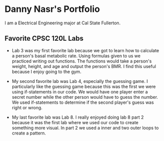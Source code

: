 # Danny Nasr's Portfolio

I am a Electrical Engineering major at Cal State Fullerton.

## Favorite CPSC 120L Labs

* Lab 3 was my first favorite lab because we got to learn how to calculate a person's basal metabolic rate. Using formulas given to us we practiced writing out functions. The functions would take a person's weight, height, and age and output the person's BMR. I find this 
  useful because I enjoy going to the gym.


* My second favorite lab was Lab 4, especially the guessing game. I particularly like the guessing game because this was the first we were using if-statements in our code. We would have one player enter a secret number while the other person would have to guess the 
  number. We used if-statements to determine if the second player's guess was right or wrong.


*  My last favorite lab was Lab 8. I really enjoyed doing lab 8 part 2 because it was the first lab where we used our code to create something more visual. In part 2 we used a inner and two outer loops to create a pattern.
